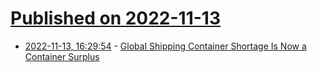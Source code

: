 # [Published on 2022-11-13](index.md)

* [2022-11-13, 16:29:54](https://news.ycombinator.com/item?id=33584560) - [Global Shipping Container Shortage Is Now a Container Surplus](https://jalopnik.com/the-global-shipping-container-shortage-is-now-a-surplus-1849773136)
